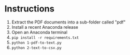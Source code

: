 # Instructions

1. Extract the PDF documents into a sub-folder called "pdf"
2. Install a recent Anaconda release
3. Open an Anaconda terminal
4. `pip install -r requirements.txt`
5. `python 1-pdf-to-text.py`
6. `python 2-text-to-csv.py`
